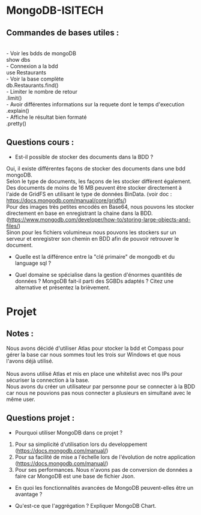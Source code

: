 # MongoDB-ISITECH

## Commandes de bases utiles :

<br/> - Voir les bdds de mongoDB
<br/>show dbs
<br/> - Connexion a la bdd
<br/>use Restaurants
<br/> - Voir la base complète
<br/>db.Restaurants.find()
<br/> - Limiter le nombre de retour
<br/>.limit()
<br/> - Avoir différentes informations sur la requete dont le temps d'execution
<br/>.explain()
<br/> - Affiche le résultat bien formaté 
<br/>.pretty()

## Questions cours :

- Est-il possible de stocker des documents dans la BDD ?

Oui, il existe différentes façons de stocker des documents dans une bdd mongoDB.<br/>
Selon le type de documents, les façons de les stocker diffèrent également.<br/>
Des documents de moins de 16 MB peuvent être stocker directement à l'aide de GridFS en utilisant le type de données BinData. (voir doc : https://docs.mongodb.com/manual/core/gridfs/)<br/>
Pour des images très petites encodés en Base64, nous pouvons les stocker directement en base en enregistrant la chaine dans la BDD. (https://www.mongodb.com/developer/how-to/storing-large-objects-and-files/)<br/>
Sinon pour les fichiers volumineux nous pouvons les stockers sur un serveur et enregistrer son chemin en BDD afin de pouvoir retrouver le document.<br/>


- Quelle est la différence entre la "clé primaire" de mongodb et du language sql ?

- Quel domaine se spécialise dans la gestion d'énormes quantités de données ? MongoDB fait-il parti des SGBDs adaptés ? Citez une alternative et présentez la brièvement.

# Projet

## Notes :

Nous avons décidé d'utiliser Atlas pour stocker la bdd et Compass pour gérer la base car nous sommes tout les trois sur Windows et que nous l'avons déjà utilisé.<br/>
<br/>
Nous avons utilisé Atlas et mis en place une whitelist avec nos IPs pour sécuriser la connection à la base.<br/>
Nous avons du créer un utilisateur par personne pour se connecter à la BDD car nous ne pouvions pas nous connecter a plusieurs en simultané avec le même user.<br/>

## Questions projet :

- Pourquoi utiliser MongoDB dans ce projet ?
1. Pour sa simplicité d'utilisation lors du developpement (https://docs.mongodb.com/manual/)
2. Pour sa facilité de mise a l'échelle lors de l'évolution de notre application (https://docs.mongodb.com/manual/)
3. Pour ses performances. 
Nous n'avons pas de conversion de données a faire car MongoDB est une base de fichier Json.

- En quoi les fonctionnalités avancées de MongoDB peuvent-elles être un avantage ?

- Qu'est-ce que l'aggrégation ? Expliquer MongoDB Chart.

